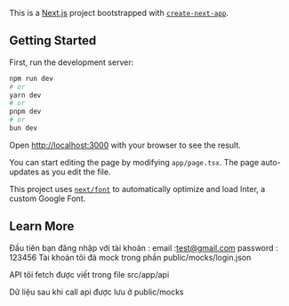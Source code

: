 This is a [Next.js](https://nextjs.org/) project bootstrapped with [`create-next-app`](https://github.com/vercel/next.js/tree/canary/packages/create-next-app).

## Getting Started

First, run the development server:

```bash
npm run dev
# or
yarn dev
# or
pnpm dev
# or
bun dev
```

Open [http://localhost:3000](http://localhost:3000) with your browser to see the result.

You can start editing the page by modifying `app/page.tsx`. The page auto-updates as you edit the file.

This project uses [`next/font`](https://nextjs.org/docs/basic-features/font-optimization) to automatically optimize and load Inter, a custom Google Font.

## Learn More

Đầu tiên bạn đăng nhập với tài khoản :
email :test@gmail.com
password : 123456
Tài khoản tôi đã mock trong phần public/mocks/login.json

API tôi fetch được viết trong file src/app/api

Dữ liệu sau khi call api được lưu ở public/mocks
